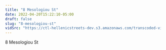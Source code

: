 ```yaml
---
title: "8 Mesologiou St"
date: 2022-04-20T15:22:10-05:00
draft: false
slug: "8-mesologiou-st"
vidSrc: "https://ctl-hellenicstreets-dev.s3.amazonaws.com/transcoded-videos/8%20Mesologiou%20St.%2CAlexnadros%20Grigoropoulos%20Memorial.mp4"
---
```


8 Mesologiou St
